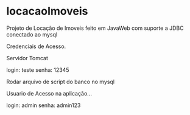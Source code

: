 # locacaoImoveis
Projeto de Locação de Imoveis feito em JavaWeb com suporte a JDBC conectado ao mysql

Credenciais de Acesso.

Servidor Tomcat

login: teste
senha: 12345

Rodar arquivo de script do banco no mysql

Usuario de Acesso na aplicação...

login: admin
senha: admin123
